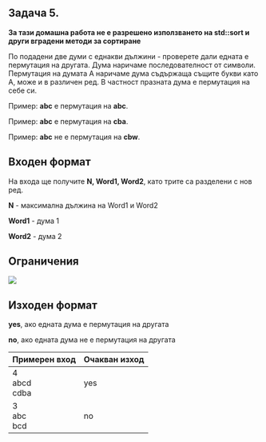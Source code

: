 ## Задача 5.

**За тази домашна работа не е разрешено използването на std::sort и други вградени методи за сортиране**

По подадени две думи с еднакви дължини - проверете дали едната е пермутация на другата. Дума наричаме последователност от символи. Пермутация на думата А наричаме дума съдържаща същите букви като А, може и в различен ред. В частност празната дума е пермутация на себе си.

Пример: **abc** е пермутация на **abc**.

Пример: **abc** е пермутация на **cba**.

Пример: **abc** не е пермутация на **cbw**.

## Входен формат

На входа ще получите **N, Word1, Word2**, като трите са разделени с нов ред.

**N** - максимална дължина на Word1 и Word2

**Word1** - дума 1

**Word2** - дума 2

## Ограничения

<img src="https://latex.codecogs.com/svg.latex?\Large&space;0\le{N}\le{150*10^6}">

## Изходен формат

**yes**, ако едната дума е пермутация на другата

**no**, ако едната дума не е пермутация на другата

Примерен вход|Очакван изход
-|-
4<br>abcd<br>cdba|yes
3<br>abc<br>bcd|no
